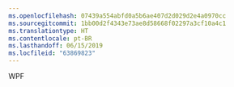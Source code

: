 ```yaml
---
ms.openlocfilehash: 07439a554abfd0a5b6ae407d2d029d2e4a0970cc
ms.sourcegitcommit: 1bb00d2f4343e73ae8d58668f02297a3cf10a4c1
ms.translationtype: HT
ms.contentlocale: pt-BR
ms.lasthandoff: 06/15/2019
ms.locfileid: "63869823"
---
```

WPF
